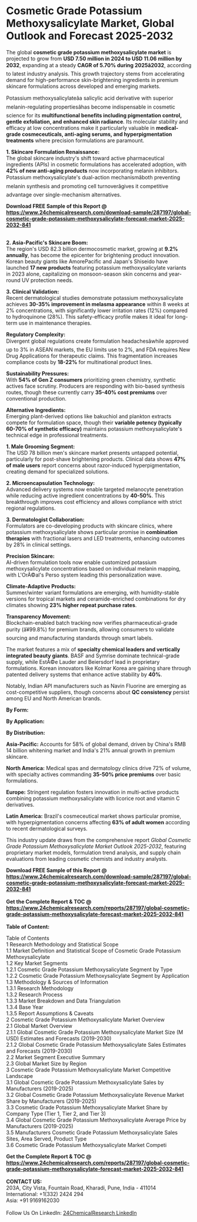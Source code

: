 <h1>Cosmetic Grade Potassium Methoxysalicylate Market, Global Outlook and Forecast 2025-2032</h1><p>The global <strong>cosmetic grade potassium methoxysalicylate market</strong> is projected to grow from <strong>USD 7.50 million in 2024 to USD 11.06 million by 2032</strong>, expanding at a steady <strong>CAGR of 5.70% during 2025â2032</strong>, according to latest industry analysis. This growth trajectory stems from accelerating demand for high-performance skin-brightening ingredients in premium skincare formulations across developed and emerging markets.</p><p>Potassium methoxysalicylateâa salicylic acid derivative with superior melanin-regulating propertiesâhas become indispensable in cosmetic science for its <strong>multifunctional benefits including pigmentation control, gentle exfoliation, and enhanced skin radiance</strong>. Its molecular stability and efficacy at low concentrations make it particularly valuable in <strong>medical-grade cosmeceuticals, anti-aging serums, and hyperpigmentation treatments</strong> where precision formulations are paramount.</p><p><strong>1. Skincare Formulation Renaissance:</strong><br>
The global skincare industry's shift toward active pharmaceutical ingredients (APIs) in cosmetic formulations has accelerated adoption, with <strong>42% of new anti-aging products</strong> now incorporating melanin inhibitors. Potassium methoxysalicylate's dual-action mechanismâboth preventing melanin synthesis and promoting cell turnoverâgives it competitive advantage over single-mechanism alternatives.</p><div><b>Download FREE Sample of this Report @ 
            <a href="https://www.24chemicalresearch.com/download-sample/287197/global-cosmetic-grade-potassium-methoxysalicylate-forecast-market-2025-2032-841">
            https://www.24chemicalresearch.com/download-sample/287197/global-cosmetic-grade-potassium-methoxysalicylate-forecast-market-2025-2032-841</a></b></div><br><p><strong>2. Asia-Pacific's Skincare Boom:</strong><br>
The region's USD 82.3 billion dermocosmetic market, growing at <strong>9.2% annually</strong>, has become the epicenter for brightening product innovation. Korean beauty giants like AmorePacific and Japan's Shiseido have launched <strong>17 new products</strong> featuring potassium methoxysalicylate variants in 2023 alone, capitalizing on monsoon-season skin concerns and year-round UV protection needs.</p><p><strong>3. Clinical Validation:</strong><br>
Recent dermatological studies demonstrate potassium methoxysalicylate achieves <strong>30-35% improvement in melasma appearance</strong> within 8 weeks at 2% concentrations, with significantly lower irritation rates (12%) compared to hydroquinone (28%). This safety-efficacy profile makes it ideal for long-term use in maintenance therapies.</p><p><strong>Regulatory Complexity:</strong><br>
Divergent global regulations create formulation headachesâwhile approved up to 3% in ASEAN markets, the EU limits use to 2%, and FDA requires New Drug Applications for therapeutic claims. This fragmentation increases compliance costs by <strong>18-22%</strong> for multinational product lines.</p><p><strong>Sustainability Pressures:</strong><br>
With <strong>54% of Gen Z consumers</strong> prioritizing green chemistry, synthetic actives face scrutiny. Producers are responding with bio-based synthesis routes, though these currently carry <strong>35-40% cost premiums</strong> over conventional production.</p><p><strong>Alternative Ingredients:</strong><br>
Emerging plant-derived options like bakuchiol and plankton extracts compete for formulation space, though their <strong>variable potency (typically 60-70% of synthetic efficacy)</strong> maintains potassium methoxysalicylate's technical edge in professional treatments.</p><p><strong>1. Male Grooming Segment:</strong><br>
The USD 78 billion men's skincare market presents untapped potential, particularly for post-shave brightening products. Clinical data shows <strong>47% of male users</strong> report concerns about razor-induced hyperpigmentation, creating demand for specialized solutions.</p><p><strong>2. Microencapsulation Technology:</strong><br>
Advanced delivery systems now enable targeted melanocyte penetration while reducing active ingredient concentrations by <strong>40-50%</strong>. This breakthrough improves cost efficiency and allows compliance with strict regional regulations.</p><p><strong>3. Dermatologist Collaboration:</strong><br>
Formulators are co-developing products with skincare clinics, where potassium methoxysalicylate shows particular promise in <strong>combination therapies</strong> with fractional lasers and LED treatments, enhancing outcomes by 28% in clinical settings.</p><p><strong>Precision Skincare:</strong><br>
AI-driven formulation tools now enable customized potassium methoxysalicylate concentrations based on individual melanin mapping, with L'OrÃ©al's Perso system leading this personalization wave.</p><p><strong>Climate-Adaptive Products:</strong><br>
Summer/winter variant formulations are emerging, with humidity-stable versions for tropical markets and ceramide-enriched combinations for dry climates showing <strong>23% higher repeat purchase rates</strong>.</p><p><strong>Transparency Movement:</strong><br>
Blockchain-enabled batch tracking now verifies pharmaceutical-grade purity (â¥99.8%) for premium brands, allowing consumers to validate sourcing and manufacturing standards through smart labels.</p><p>The market features a mix of <strong>specialty chemical leaders and vertically integrated beauty giants</strong>. BASF and Symrise dominate technical-grade supply, while EstÃ©e Lauder and Beiersdorf lead in proprietary formulations. Korean innovators like Kolmar Korea are gaining share through patented delivery systems that enhance active stability by <strong>40%</strong>.</p><p>Notably, Indian API manufacturers such as Navin Fluorine are emerging as cost-competitive suppliers, though concerns about <strong>QC consistency</strong> persist among EU and North American brands.</p><p><strong>By Form:</strong></p><p><strong>By Application:</strong></p><p><strong>By Distribution:</strong></p><p><strong>Asia-Pacific:</strong> Accounts for 58% of global demand, driven by China's RMB 14 billion whitening market and India's 21% annual growth in premium skincare.</p><p><strong>North America:</strong> Medical spas and dermatology clinics drive 72% of volume, with specialty actives commanding <strong>35-50% price premiums</strong> over basic formulations.</p><p><strong>Europe:</strong> Stringent regulation fosters innovation in multi-active products combining potassium methoxysalicylate with licorice root and vitamin C derivatives.</p><p><strong>Latin America:</strong> Brazil's cosmeceutical market shows particular promise, with hyperpigmentation concerns affecting <strong>63% of adult women</strong> according to recent dermatological surveys.</p><p>This industry update draws from the comprehensive report <em>Global Cosmetic Grade Potassium Methoxysalicylate Market Outlook 2025-2032</em>, featuring proprietary market models, formulation trend analysis, and supply chain evaluations from leading cosmetic chemists and industry analysts.</p><div><b>Download FREE Sample of this Report @ 
            <a href="https://www.24chemicalresearch.com/download-sample/287197/global-cosmetic-grade-potassium-methoxysalicylate-forecast-market-2025-2032-841">
            https://www.24chemicalresearch.com/download-sample/287197/global-cosmetic-grade-potassium-methoxysalicylate-forecast-market-2025-2032-841</a></b></div><br><div><b>Get the Complete Report & TOC @ 
            <a href="https://www.24chemicalresearch.com/reports/287197/global-cosmetic-grade-potassium-methoxysalicylate-forecast-market-2025-2032-841">
            https://www.24chemicalresearch.com/reports/287197/global-cosmetic-grade-potassium-methoxysalicylate-forecast-market-2025-2032-841</a></b></div><br>
            <b>Table of Content:</b><p>Table of Contents<br />
1 Research Methodology and Statistical Scope<br />
1.1 Market Definition and Statistical Scope of Cosmetic Grade Potassium Methoxysalicylate<br />
1.2 Key Market Segments<br />
1.2.1 Cosmetic Grade Potassium Methoxysalicylate Segment by Type<br />
1.2.2 Cosmetic Grade Potassium Methoxysalicylate Segment by Application<br />
1.3 Methodology & Sources of Information<br />
1.3.1 Research Methodology<br />
1.3.2 Research Process<br />
1.3.3 Market Breakdown and Data Triangulation<br />
1.3.4 Base Year<br />
1.3.5 Report Assumptions & Caveats<br />
2 Cosmetic Grade Potassium Methoxysalicylate Market Overview<br />
2.1 Global Market Overview<br />
2.1.1 Global Cosmetic Grade Potassium Methoxysalicylate Market Size (M USD) Estimates and Forecasts (2019-2030)<br />
2.1.2 Global Cosmetic Grade Potassium Methoxysalicylate Sales Estimates and Forecasts (2019-2030)<br />
2.2 Market Segment Executive Summary<br />
2.3 Global Market Size by Region<br />
3 Cosmetic Grade Potassium Methoxysalicylate Market Competitive Landscape<br />
3.1 Global Cosmetic Grade Potassium Methoxysalicylate Sales by Manufacturers (2019-2025)<br />
3.2 Global Cosmetic Grade Potassium Methoxysalicylate Revenue Market Share by Manufacturers (2019-2025)<br />
3.3 Cosmetic Grade Potassium Methoxysalicylate Market Share by Company Type (Tier 1, Tier 2, and Tier 3)<br />
3.4 Global Cosmetic Grade Potassium Methoxysalicylate Average Price by Manufacturers (2019-2025)<br />
3.5 Manufacturers Cosmetic Grade Potassium Methoxysalicylate Sales Sites, Area Served, Product Type<br />
3.6 Cosmetic Grade Potassium Methoxysalicylate Market Competi</p><div><b>Get the Complete Report & TOC @ 
            <a href="https://www.24chemicalresearch.com/reports/287197/global-cosmetic-grade-potassium-methoxysalicylate-forecast-market-2025-2032-841">
            https://www.24chemicalresearch.com/reports/287197/global-cosmetic-grade-potassium-methoxysalicylate-forecast-market-2025-2032-841</a></b></div><br><b>CONTACT US:</b><br>
            203A, City Vista, Fountain Road, Kharadi, Pune, India - 411014<br>
            International: +1(332) 2424 294<br>
            Asia: +91 9169162030 <br><br>
            Follow Us On LinkedIn: <a href="https://www.linkedin.com/company/24chemicalresearch/">24ChemicalResearch LinkedIn</a>